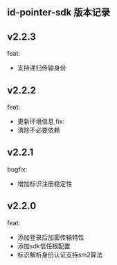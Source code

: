 id-pointer-sdk 版本记录
---

## v2.2.3
feat:
- 支持递归传输身份

## v2.2.2
feat:
- 更新环境信息
fix:
- 清除不必要依赖

## v2.2.1

bugfix:
- 增加标识注册稳定性


## v2.2.0
feat:
- 添加登录后加密传输特性
- 添加sdk信任根配置
- 标识解析身份认证支持sm2算法


